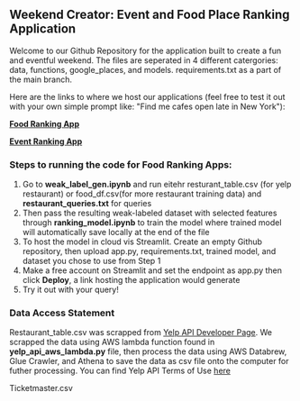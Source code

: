 ## Weekend Creator: Event and Food Place Ranking Application

Welcome to our Github Repository for the application built to create a fun and eventful weekend. 
The files are seperated in 4 different catergories: data, functions, google_places, and models. requirements.txt as a part of the main branch. 

Here are the links to where we host our applications (feel free to test it out with your own simple prompt like: "Find me cafes open late in New York"):

[**Food Ranking App**](https://restaurant-ranking-app-o6gfgyxixq3jhnzshtdwxf.streamlit.app/)

[**Event Ranking App**](https://event-ranking-app-5tu4ifwhchfjfcbxodxnlo.streamlit.app/)

### Steps to running the code for Food Ranking Apps:
1) Go to **weak_label_gen.ipynb** and run eitehr resturant_table.csv (for yelp restaurant) or food_df.csv(for more restaurant training data) and **restaurant_queries.txt** for queries
2) Then pass the resulting weak-labeled dataset with selected features through **ranking_model.ipynb** to train the model where trained model will automatically save locally at the end of the file 
3) To host the model in cloud vis Streamlit. Create an empty Github repository, then upload app.py, requirements.txt, trained model, and dataset you chose to use from Step 1
4) Make a free account on Streamlit and set the endpoint as app.py then click **Deploy**, a link hosting the application would generate
5) Try it out with your query!

### Data Access Statement
Restaurant_table.csv was scrapped from [Yelp API Developer Page](https://docs.developer.yelp.com/). We scrapped the data using AWS lambda function found in **yelp_api_aws_lambda.py** file, then process the data using AWS Databrew, Glue Crawler, and Athena to save the data as csv file onto the computer for futher processing. You can find Yelp API Terms of Use [here](https://terms.yelp.com/developers/api_terms/20250113_en_us/)

Ticketmaster.csv




